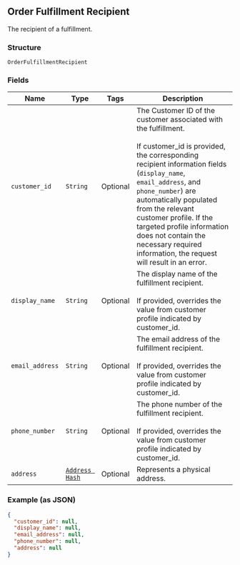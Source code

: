 ## Order Fulfillment Recipient

The recipient of a fulfillment.

### Structure

`OrderFulfillmentRecipient`

### Fields

| Name | Type | Tags | Description |
|  --- | --- | --- | --- |
| `customer_id` | `String` | Optional | The Customer ID of the customer associated with the fulfillment.<br><br>If customer_id is provided, the corresponding recipient information fields<br>(`display_name`, `email_address`, and `phone_number`) are automatically populated from the relevant<br>customer profile. If the targeted profile information does not contain the necessary required<br>information, the request will result in an error. |
| `display_name` | `String` | Optional | The display name of the fulfillment recipient.<br><br>If provided, overrides the value from customer profile indicated by customer_id. |
| `email_address` | `String` | Optional | The email address of the fulfillment recipient.<br><br>If provided, overrides the value from customer profile indicated by customer_id. |
| `phone_number` | `String` | Optional | The phone number of the fulfillment recipient.<br><br>If provided, overrides the value from customer profile indicated by customer_id. |
| `address` | [`Address Hash`](/doc/models/address.md) | Optional | Represents a physical address. |

### Example (as JSON)

```json
{
  "customer_id": null,
  "display_name": null,
  "email_address": null,
  "phone_number": null,
  "address": null
}
```

